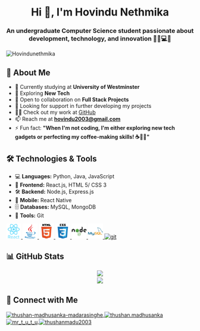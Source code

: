 <h1 align="center">Hi 👋, I'm Hovindu Nethmika</h1> 
<h3 align="center">An undergraduate Computer Science student passionate about development, technology, and innovation 🤖🧠💻👾</h3>

<p align="left"> <img src="https://komarev.com/ghpvc/?username=Hovindunethmika&label=Profile%20views&color=0e75b6&style=flat" alt="Hovindunethmika" /> </p>

## 🚀 About Me  

- 🔭 Currently studying at **University of Westminster**  
- 🌱 Exploring **New Tech**  
- 👯 Open to collaboration on **Full Stack Projects**  
- 🤝 Looking for support in further developing my projects  
- 👨‍💻 Check out my work at [GitHub](https://github.com/Hovindunethmika)  
- 📫 Reach me at **hovindu2003@gmail.com**  
- ⚡ Fun fact: **"When I'm not coding, I'm either exploring new tech gadgets or perfecting my coffee-making skills! ☕️👨‍💻"**  

## 🛠️ Technologies & Tools  

- 💻 **Languages:** Python, Java, JavaScript  
- 🎨 **Frontend:** React.js, HTML 5/ CSS 3  
- 🛠️ **Backend:** Node.js, Express.js  
- 📱 **Mobile:** React Native  
- 🗄️ **Databases:** MySQL, MongoDB  
- 🔧 **Tools:** Git

<p align="left">
  <a href="https://reactjs.org/" target="_blank" rel="noreferrer">
    <img src="https://raw.githubusercontent.com/devicons/devicon/master/icons/react/react-original-wordmark.svg" alt="react" width="40" height="40" />
  </a> 
  <a href="https://www.java.com" target="_blank" rel="noreferrer">
    <img src="https://raw.githubusercontent.com/devicons/devicon/master/icons/java/java-original.svg" alt="java" width="40" height="40" />
  </a>
  <a href="https://www.w3.org/html/" target="_blank" rel="noreferrer">
    <img src="https://raw.githubusercontent.com/devicons/devicon/master/icons/html5/html5-original-wordmark.svg" alt="html" width="40" height="40" />
  </a>
  <a href="https://www.w3schools.com/css/" target="_blank" rel="noreferrer">
    <img src="https://raw.githubusercontent.com/devicons/devicon/master/icons/css3/css3-original-wordmark.svg" alt="css" width="40" height="40" />
  </a>
  <a href="https://nodejs.org" target="_blank" rel="noreferrer">
    <img src="https://raw.githubusercontent.com/devicons/devicon/master/icons/nodejs/nodejs-original-wordmark.svg" alt="nodejs" width="40" height="40" />
  </a>
  <a href="https://www.mysql.com/" target="_blank" rel="noreferrer">
    <img src="https://raw.githubusercontent.com/devicons/devicon/master/icons/mysql/mysql-original-wordmark.svg" alt="mysql" width="40" height="40" />
  </a>
  <a href="https://git-scm.com/" target="_blank" rel="noreferrer">
    <img src="https://www.vectorlogo.zone/logos/git-scm/git-scm-icon.svg" alt="git" width="40" height="40" />
  </a>
</p>


## 📊 GitHub Stats  

<div align="center">
  <a href="https://git.io/streak-stats">
    <img src="https://streak-stats.demolab.com/?user=Hovindunethmika&theme=dark" />
  </a>
  <br/>
  <img src="https://github-readme-stats-theta-eight-76.vercel.app/api/top-langs/?username=Hovindunethmika&theme=dark" />
</div>


## 🤝 Connect with Me  

<p align="left">
<a href="https://www.linkedin.com/in/hovindunethmika-489044237?utm_source=share&utm_campaign=share_via&utm_content=profile&utm_medium=ios_app" target="blank">
  <img align="center" src="https://raw.githubusercontent.com/rahuldkjain/github-profile-readme-generator/master/src/images/icons/Social/linked-in-alt.svg" alt="thushan-madhusanka-madarasinghe" height="30" width="40" />
</a>
<a href="https://www.facebook.com/share/18uyvDEVNN/?mibextid=wwXIfr" target="blank">
  <img align="center" src="https://raw.githubusercontent.com/rahuldkjain/github-profile-readme-generator/master/src/images/icons/Social/facebook.svg" alt="thushan.madhusanka" height="30" width="40" />
</a>
<a href="https://instagram.com/_s_kamalinda_" target="blank">
  <img align="center" src="https://raw.githubusercontent.com/rahuldkjain/github-profile-readme-generator/master/src/images/icons/Social/instagram.svg" alt="mr_t_u_t_u" height="30" width="40" />
</a>
<a href="https://www.hackerrank.com/sachinkamalinda" target="blank">
  <img align="center" src="https://raw.githubusercontent.com/rahuldkjain/github-profile-readme-generator/master/src/images/icons/Social/hackerrank.svg" alt="thushanmadu2003" height="30" width="40" />
</a>
</p>


  

